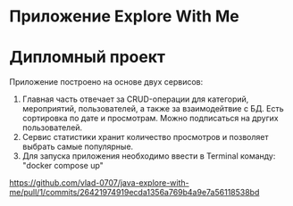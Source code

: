 # Приложение Explore With Me
# Дипломный проект
Приложение построено на основе двух сервисов:
1. Главная часть отвечает за CRUD-операции для категорий, мероприятий, пользователей, а также за взаимодейтвие с БД. Есть сортировка по дате и просмотрам. Можно подписаться на других пользователей.
2. Сервис статистики хранит количество просмотров и позволяет выбрать самые популярные.
3. Для запуска приложения необходимо ввести в Terminal команду: "docker compose up"

https://github.com/vlad-0707/java-explore-with-me/pull/1/commits/26421974919ecda1356a769b4a9e7a56118538bd
